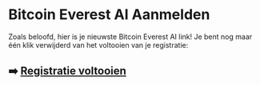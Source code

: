 # Bitcoin Everest AI Aanmelden

Zoals beloofd, hier is je nieuwste Bitcoin Everest AI link! Je bent nog maar één klik verwijderd van het voltooien van je registratie:

## ➡️ [Registratie voltooien](https://tinyurl.com/472ru95f)
